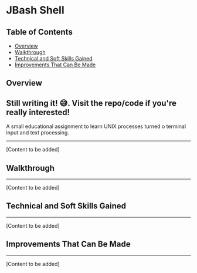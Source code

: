 # JBash Shell

## Table of Contents

- [Overview](#overview)
- [Walkthrough](#walkthrough)
- [Technical and Soft Skills Gained](#technical-and-soft-skills-gained)
- [Improvements That Can Be Made](#improvements-that-can-be-made)

## Overview

## Still writing it! 😅. Visit the repo/code if you're really interested!

A small educational assignment to learn UNIX processes turned o terminal input and text processing.

---

[Content to be added]

## Walkthrough

---

[Content to be added]

## Technical and Soft Skills Gained

---

[Content to be added]

## Improvements That Can Be Made

---

[Content to be added]
